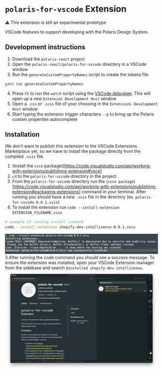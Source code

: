 # `polaris-for-vscode` Extension

:warning: This extension is still an experimental prototype

VSCode features to support developing with the Polaris Design System.

## Development instructions

1. Download the `polaris-react` project
2. Open the `polaris-react/polaris-for-vscode` directory in a VSCode window
3. Run the `generateCustomPropertyNames` script to create the tokens file

```bash
yarn run generateCustomPropertyNames
```

4. Press `F5` to run the `watch` script using the [VSCode debugger](https://code.visualstudio.com/api/get-started/your-first-extension#debugging-the-extension). This will open up a new `Extension Development Host` window
5. Open a `.css` or `.scss` file of your choosing in the `Extensions Development Host` window
6. Start typing the extension trigger characters `--p` to bring up the Polaris custom properties autocomplete

## Installation

We don't want to publish this extension to the VSCode Extensions Marketplace yet, so we have to install the package directly from the compiled `.vsix` file.

1. (Install the `vsce` package)[https://code.visualstudio.com/api/working-with-extensions/publishing-extension#vsce]
2. `cd` to the `polaris-for-vscode` directory in the project.
3. From the `polaris-for-vscode` directory run the (`vsce package`)[https://code.visualstudio.com/api/working-with-extensions/publishing-extension#packaging-extensions] command in your terminal. After running you should have a new `.vsix` file in the directory (ex. `polaris-for-vscode-0.0.1.vsix`)
4. To install the extension run `code --install-extension EXTENSION_FILENAME.vsix`

```bash
# example of running install command
code --install-extension shopify-dev-intellisense-0.0.1.vsix
```

![Success message of installed package in the terminal](docs/sample-install.png)
3.After running the code command you should see a success message. To ensure the extension was installed, open your VSCode Extension manager from the sidebase and search `@installed shopify-dev-intellisense`.
![Installed extension from the VSCode extensions menu](docs/install-extension.png)
